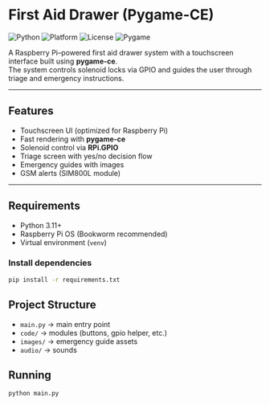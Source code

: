 # First Aid Drawer (Pygame-CE)

![Python](https://img.shields.io/badge/python-3.11+-blue.svg)
![Platform](https://img.shields.io/badge/platform-Raspberry%20Pi-lightgrey.svg)
![License](https://img.shields.io/badge/license-MIT-green.svg)
![Pygame](https://img.shields.io/badge/pygame-ce-orange.svg)

A Raspberry Pi–powered first aid drawer system with a touchscreen interface built using **pygame-ce**.  
The system controls solenoid locks via GPIO and guides the user through triage and emergency instructions.

---

## Features
- Touchscreen UI (optimized for Raspberry Pi)
- Fast rendering with **pygame-ce**
- Solenoid control via **RPi.GPIO**
- Triage screen with yes/no decision flow
- Emergency guides with images
- GSM alerts (SIM800L module)

---

## Requirements
- Python 3.11+
- Raspberry Pi OS (Bookworm recommended)
- Virtual environment (`venv`)

### Install dependencies
```bash
pip install -r requirements.txt
```

## Project Structure
- `main.py` → main entry point
- `code/` → modules (buttons, gpio helper, etc.)
- `images/` → emergency guide assets
- `audio/` → sounds

## Running
```bash
python main.py
